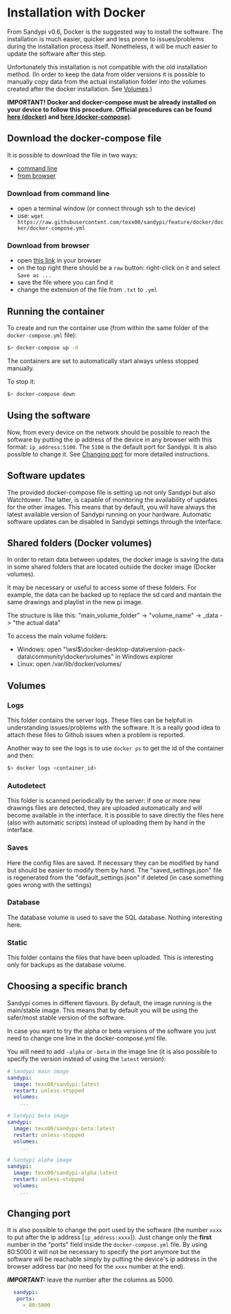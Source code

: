 # Installation with Docker

From Sandypi v0.6, Docker is the suggested way to install the software.
The installation is much easier, quicker and less prone to issues/problems during the installation process itself.
Nonetheless, it will be much easier to update the software after this step.

Unfortunately this installation is not compatible with the old installation method. (In order to keep the data from older versions it is possible to manually copy data from the actual installation folder into the volumes created after the docker installation. See [Volumes](volumes).)

**IMPORTANT! Docker and docker-compose must be already installed on your device to follow this procedure. Official procedures can be found [here (docker)](https://docs.docker.com/get-docker/) and [here (docker-compose)](https://docs.docker.com/compose/install/).**

## Download the docker-compose file

It is possible to download the file in two ways:

- [command line](download-from-command-line)
- [from browser](download-from-browser)

### Download from command line

- open a terminal window (or connect through ssh to the device)
- use: `wget https://raw.githubusercontent.com/texx00/sandypi/feature/docker/docker/docker-compose.yml`

### Download from browser

- open [this link](https://github.com/texx00/sandypi/blob/feature/docker/readme.md) in your browser
- on the top right there should be a `raw` button: right-click on it and select `Save as ...`
- save the file where you can find it
- change the extension of the file from `.txt` to `.yml`

## Running the container

To create and run the container use (from within the same folder of the `docker-compose.yml` file):

```bash
$> docker-compose up -d
```

The containers are set to automatically start always unless stopped manually.

To stop it:

```bash
$> docker-compose down
```

## Using the software

Now, from every device on the network should be possible to reach the software by putting the ip address of the device in any browser with this format: `ip_address:5100`. The `5100` is the default port for Sandypi. It is also possible to change it. See [Changing port](changing-port) for more detailed instructions.

## Software updates

The provided docker-compose file is setting up not only Sandypi but also Watchtower. The latter, is capable of monitoring the availability of updates for the other images. This means that by default, you will have always the latest available version of Sandypi running on your hardware.
Automatic software updates can be disabled in Sandypi settings through the interface.

## Shared folders (Docker volumes)

In order to retain data between updates, the docker image is saving the data in some shared folders that are located outside the docker image (Docker volumes).

It may be necessary or useful to access some of these folders. For example, the data can be backed up to replace the sd card and mantain the same drawings and playlist in the new pi image.

The structure is like this: "main_volume_folder" -> "volume_name" -> _data -> "the actual data"

To access the main volume folders:

* Windows: open "\\wsl$\docker-desktop-data\version-pack-data\community\docker\volumes" in Windows explorer
* Linux: open /var/lib/docker/volumes/

## Volumes

### Logs

This folder contains the server logs. These files can be helpfull in understanding issues/problems with the software. It is a really good idea to attach these files to Github issues when a problem is reported.

Another way to see the logs is to use `docker ps` to get the id of the container and then:

```bash
$> docker logs <container_id>
```

### Autodetect

This folder is scanned periodically by the server: if one or more new drawings files are detected, they are uploaded automatically and will become available in the interface. It is possible to save directly the files here (also with automatic scripts) instead of uploading them by hand in the interface.

### Saves

Here the config files are saved. If necessary they can be modified by hand but should be easier to modify them by hand. The "saved_settings.json" file is regenerated from the "default_settings.json" if deleted (in case something goes wrong with the settings)

### Database

The database volume is used to save the SQL database. Nothing interesting here.

### Static

This folder contains the files that have been uploaded. This is interesting only for backups as the database volume.

## Choosing a specific branch

Sandypi comes in different flavours. By default, the image running is the main/stable image. This means that by default you will be using the safer/most stable version of the software.

In case you want to try the alpha or beta versions of the software you just need to change one line in the docker-compose.yml file.

You will need to add `-alpha` or `-beta` in the image line (it is also possible to specify the version instead of using the `latest` version):

```yml
# Sandypi main image
sandypi:
  image: texx00/sandypi:latest
  restart: unless-stopped
  volumes:
    ...
```

```yml
# Sandypi beta image
sandypi:
  image: texx00/sandypi-beta:latest
  restart: unless-stopped
  volumes:
    ...
```

```yml
# Sandypi alpha image
sandypi:
  image: texx00/sandypi-alpha:latest
  restart: unless-stopped
  volumes:
    ...
```

## Changing port

It is also possible to change the port used by the software (the number `xxxx` to put after the ip address [`ip_address:xxxx`]).
Just change only the **first** number in the "ports" field inside the `docker-compose.yml` file.
By using 80:5000 it will not be necessary to specify the port anymore but the software will be reachable simply by putting the device's ip address in the browser address bar (no need for the `xxxx` number at the end).

***IMPORTANT:*** leave the number after the columns as 5000.

```yml
  sandypi:
   ports:
     - 80:5000
```
